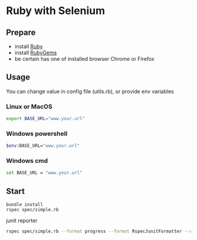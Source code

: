 # Ruby with Selenium


## Prepare

- install [Ruby](https://www.ruby-lang.org/ru/)
- install [RubyGems](https://rubygems.org/)
- be certain has one of installed browser Chrome or Firefox

## Usage

You can change value in config file (utils.rb), or provide env
variables

### Linux or MacOS

```bash
export BASE_URL="www.your.url"
```

### Windows powershell

```bash
$env:BASE_URL="www.your.url"
```

### Windows cmd

```bash
set BASE_URL = "www.your.url"
```

## Start

```shell
bundle install
rspec spec/simple.rb
```

junit reporter

```bash
rspec spec/simple.rb --format progress --format RspecJunitFormatter --out rspec.xml
```
